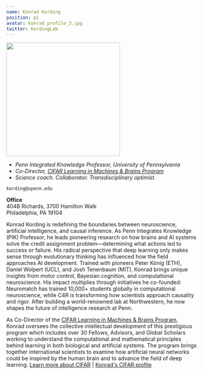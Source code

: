 ```yaml
---
name: Konrad Kording
position: pi
avatar: konrad_profile_3.jpg
twitter: KordingLab
---
```


<img width="300" src="{{site.baseurl}}/images/people/{{page.avatar}}" data-action="zoom">

- _Penn Integrated Knowledge Professor, University of Pennsylvania_<br>
- _Co-Director, [CIFAR Learning in Machines & Brains Program](https://cifar.ca/research-programs/learning-in-machines-brains/)_<br>
- _Science coach. Collaborator. Transdisciplinary optimist._

<i class="fa fa-envelope-o"></i> `kording@upenn.edu`

**Office**<br>
404B Richards, 3700 Hamilton Walk <br>
Philadelphia, PA 19104

Konrad Kording is redefining the boundaries between neuroscience, artificial intelligence, and causal inference. As Penn Integrates Knowledge (PIK) Professor, he leads pioneering research on how brains and AI systems solve the credit assignment problem—determining what actions led to success or failure. His radical perspective that deep learning only makes sense through evolutionary thinking has influenced how the field approaches AI development. Trained with pioneers Peter König (ETH), Daniel Wolpert (UCL), and Josh Tenenbaum (MIT), Konrad brings unique insights from motor control, Bayesian cognition, and computational neuroscience. His impact multiplies through initiatives he co-founded: Neuromatch has trained 10,000+ students globally in computational neuroscience, while C4R is transforming how scientists approach causality and rigor. After building a world-renowned lab at Northwestern, he now shapes the future of intelligence research at Penn.

As Co-Director of the [CIFAR Learning in Machines & Brains Program](https://cifar.ca/research-programs/learning-in-machines-brains/), 
Konrad oversees the collective intellectual development of this prestigious program which includes over 30 Fellows, 
Advisors, and Global Scholars working to understand the computational and mathematical principles behind learning 
in both biological and artificial systems. The program brings together international scientists to examine how 
artificial neural networks could be inspired by the human brain and to advance the field of deep learning.
[Learn more about CIFAR](https://cifar.ca/) | [Konrad's CIFAR profile](https://cifar.ca/bios/konrad-kording/)
